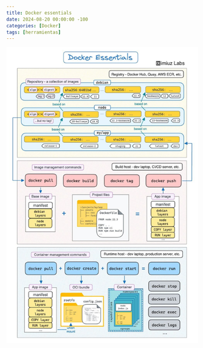 ```yaml
---
title: Docker essentials
date: 2024-08-20 00:00:00 -100
categories: [Docker]
tags: [herramientas]
---
```


![Docker essentials](../IMG/docker/GQcB-pIXAAA9PtJ.jpeg)

